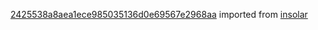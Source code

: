 [2425538a8aea1ece985035136d0e69567e2968aa](https://github.com/insolar/insolar/commit/2425538a8aea1ece985035136d0e69567e2968aa) imported from [insolar](https://github.com/insolar/insolar)
